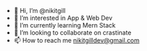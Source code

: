- 👋 Hi, I’m @nikitgill
- 👀 I’m interested in App & Web Dev
- 🌱 I’m currently learning Mern Stack
- 💞️ I’m looking to collaborate on crastinate
- 📫 How to reach me nikitgilldev@gmail.com

<!---
nikitgill/nikitgill is a ✨ special ✨ repository because its `README.md` (this file) appears on your GitHub profile.
You can click the Preview link to take a look at your changes.
--->
